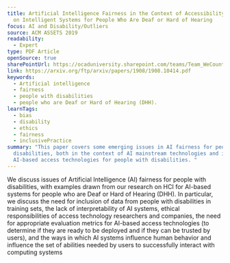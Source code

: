 ```yaml
---
title: Artificial Intelligence Fairness in the Context of Accessibility Research
  on Intelligent Systems for People Who Are Deaf or Hard of Hearing
focus: AI and Disability/Outliers
source: ACM ASSETS 2019
readability:
  - Expert
type: PDF Article
openSource: true
sharePointUrl: https://ocaduniversity.sharepoint.com/teams/Team_WeCount/Shared%20Documents/Resources%20and%20Tools/Literature%20(curated)/Artificial%20Intelligence%20Fairness%20in%20the%20Context%20of%20Accessibility%20Research%20on%20Intelligent%20Systems%20for%20People%20who%20are%20Deaf%20or%20Hard%20of%20Hearing.pdf
link: https://arxiv.org/ftp/arxiv/papers/1908/1908.10414.pdf
keywords:
  - Artificial intelligence
  - fairness
  - people with disabilities
  - people who are Deaf or Hard of Hearing (DHH).
learnTags:
  - bias
  - disability
  - ethics
  - fairness
  - inclusivePractice
summary: "This paper covers some emerging issues in AI fairness for people with
  disabilities, both in the context of AI mainstream technologies and in new
  AI-based access technologies for people with disabilities. "
---
```

We discuss issues of Artificial Intelligence (AI) fairness for people with disabilities, with examples drawn from our research on HCI for AI-based systems for people who are Deaf or Hard of Hearing (DHH). In particular, we discuss the need for inclusion of data from people with disabilities in training sets, the lack of interpretability of AI systems, ethical responsibilities of access technology researchers and companies, the need for appropriate evaluation metrics for AI-based access technologies (to determine if they are ready to be deployed and if they can be trusted by users), and the ways in which AI systems influence human behavior and influence the set of abilities needed by users to successfully interact with computing systems
